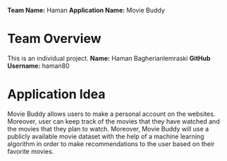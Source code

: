 **Team Name:** Haman
**Application Name:** Movie Buddy
# Team Overview
This is an individual project.
**Name:** Haman Bagherianlemraski
**GitHub Username:** haman80
# Application Idea
Movie Buddy allows users to make a personal account on the websites. Moreover, user can keep track of the movies that they have watched and the movies that they plan to watch. Moreover, Movie Buddy will use a publicly available movie dataset with the help of a machine learning algorithm in order to make recommendations to the user based on their favorite movies. 